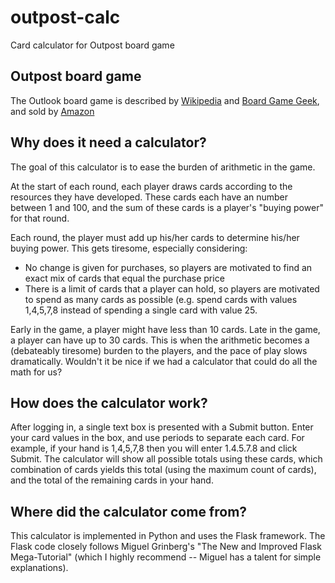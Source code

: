# outpost-calc
Card calculator for Outpost board game

## Outpost board game
The Outlook board game is described by [Wikipedia](https://en.wikipedia.org/wiki/Outpost_\(board_game\)) 
and [Board Game Geek](https://boardgamegeek.com/boardgame/1491/outpostsold), and 
sold by [Amazon](https://smile.amazon.com/Stronghold-Games-2003SG-Outpost/dp/B005J2RYZS/ref=smi_www_rco2_go_smi_5171374337?_encoding=UTF8&SubscriptionId=AKIAJQZPVL52RDH5YIQQ&camp=2025&creative=165953&creativeASIN=B005J2RYZS&ie=UTF8&linkCode=xm2&tag=itemtext-boardgamegeek-20) 

## Why does it need a calculator?
The goal of this calculator is to ease the burden of arithmetic in the game.

At the start of each round, each player draws cards according to the resources they have developed. These cards each have an number between 1 and 100, and the sum of these cards is a player's "buying power" for that round.

Each round, the player must add up his/her cards to determine his/her buying power. This gets tiresome, especially considering:
* No change is given for purchases, so players are motivated to find an exact mix of cards that equal the purchase price
* There is a limit of cards that a player can hold, so players are motivated to spend as many cards as possible (e.g. spend cards with values 1,4,5,7,8 instead of spending a single card with value 25.

Early in the game, a player might have less than 10 cards. Late in the game, a player can have up to 30 cards. This is when the arithmetic becomes a (debateably tiresome) burden to the players, and the pace of play slows dramatically. Wouldn't it be nice if we had a calculator that could do all the math for us?

## How does the calculator work?
After logging in, a single text box is presented with a Submit button. Enter your card values in the box, and use periods to separate each card. For example, if your hand is 1,4,5,7,8 then you will enter 1.4.5.7.8 and click Submit. The calculator will show all possible totals using these cards, which combination of cards yields this total (using the maximum count of cards), and the total of the remaining cards in your hand.

## Where did the calculator come from?
This calculator is implemented in Python and uses the Flask framework. The Flask code closely follows Miguel Grinberg's "The New and Improved Flask Mega-Tutorial" (which I highly recommend -- Miguel has a talent for simple explanations).
